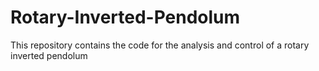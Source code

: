 # Rotary-Inverted-Pendolum
This repository contains the code for the analysis and control of a rotary inverted pendolum
